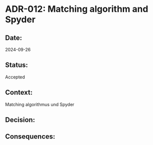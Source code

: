 # ADR-012: Matching algorithm and Spyder

## Date:
2024-09-26

## Status:
Accepted

## Context:
Matching algorithmus und Spyder

## Decision:

## Consequences:
